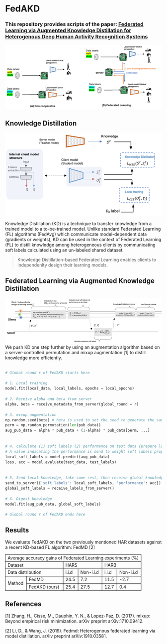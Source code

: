 # FedAKD

### This repository provides scripts of the paper: [Federated Learning via Augmented Knowledge Distillation for Heterogenous Deep Human Activity Recognition Systems][paper_link]

![federated learning][intro]


## Knowledge Distillation 
![Knowledge Distillation][KD]

Knowledge Distillation (KD) is a technique to transfer knowledge from a trained model to a to-be-trained model. Unlike standard Federated Learning (FL) algorithms (FedAvg) which communicate model-dependent data (gradients or weights), KD can be used in the context of Federated Learning (FL) to distill knowledge among heterogeneous clients by communicating soft labels calculated using an un-labeled shared dataset. 

> Knowledge Distillation-based Federated Learning enables clients to independenlty design their learning models.


## Federated Learning via Augmented Knowledge Distillation 
![Augmented Knowledge Distillation][FedAKD_timeline]
We push KD one step further by using an augmentation algorithm based on a server-controlled permutation and mixup augmentation [1] to distill knowledge more efficiently. 

```python

# Global round r of FedAKD starts here

# 1. Local training 
model.fit(local_data, local_labels, epochs = local_epochs) 

# 2. Receive alpha and beta from server 
alpha, beta = receive_metadata_from_server(global_round = r)

# 3. mixup augmentation 
np.random.seed(beta) # beta is used to set the seed to generate the same augmented version of public data across all nodes 
perm = np.random.permutation(len(pub_data))
aug_pub_data = alpha * pub_data + (1-alpha) * pub_data[perm, ...]


# 4. calculate (1) soft labels (2) performance on test data (prepare local knowledge) 
# A value indicating the performance is send to weight soft labels proportional to performance
local_soft_labels = model.predict(aug_pub_data) 
loss, acc = model.evaluate(test_data, test_labels) 


# 5. Send local knowledge, take some rest, then receive global knowledge  
send_to_server({'soft labels': local_soft_labels, 'performance': acc})
global_soft_labels = receive_labels_from_server() 

# 6. Digest knowledge 
model.fit(aug_pub_data, global_soft_labels) 

# Global round r of FedAKD ends here

```


## Results 

We evaluate FedAKD on the two previously mentioned HAR datasets against a recent KD-based FL algorithm: FedMD [2]  


<table id="tabular">
<tbody>
<tr style="border-top: none !important; border-bottom: none !important;">
<td style="text-align: left; border-left-style: solid !important; border-left-width: 1px !important; border-right-style: solid !important; border-right-width: 1px !important; border-bottom: none !important; border-top: none !important; border-top-style: solid !important; border-top-width: 1px !important; border-bottom-style: solid !important; border-bottom-width: 1px !important; " colspan="6">Average accuracy gains of   Federated Learning experiments (%)</td>
</tr>
<tr style="border-top: none !important; border-bottom: none !important;">
<td style="text-align: left; border-left-style: solid !important; border-left-width: 1px !important; border-right-style: solid !important; border-right-width: 1px !important; border-bottom: none !important; border-top: none !important; border-bottom-style: solid !important; border-bottom-width: 1px !important; " colspan="2">Dataset</td>
<td style="text-align: left; border-left: none !important; border-right-style: solid !important; border-right-width: 1px !important; border-bottom: none !important; border-top: none !important; border-bottom-style: solid !important; border-bottom-width: 1px !important; " colspan="2">HARS</td>
<td style="text-align: left; border-left: none !important; border-right-style: solid !important; border-right-width: 1px !important; border-bottom: none !important; border-top: none !important; border-bottom-style: solid !important; border-bottom-width: 1px !important; " colspan="2">HARB</td>
</tr>
<tr style="border-top: none !important; border-bottom: none !important;">
<td style="text-align: left; border-left-style: solid !important; border-left-width: 1px !important; border-right-style: solid !important; border-right-width: 1px !important; border-bottom: none !important; border-top: none !important; border-bottom-style: solid !important; border-bottom-width: 1px !important; " colspan="2">Data distribution</td>
<td style="text-align: left; border-left: none !important; border-right-style: solid !important; border-right-width: 1px !important; border-bottom: none !important; border-top: none !important; border-bottom-style: solid !important; border-bottom-width: 1px !important; " colspan="1">i.i.d</td>
<td style="text-align: left; border-left: none !important; border-right-style: solid !important; border-right-width: 1px !important; border-bottom: none !important; border-top: none !important; border-bottom-style: solid !important; border-bottom-width: 1px !important; " colspan="1">Non-i.i.d</td>
<td style="text-align: left; border-left: none !important; border-right-style: solid !important; border-right-width: 1px !important; border-bottom: none !important; border-top: none !important; border-bottom-style: solid !important; border-bottom-width: 1px !important; " colspan="1">i.i.d</td>
<td style="text-align: left; border-right-style: solid !important; border-right-width: 1px !important; border-bottom-style: solid !important; border-bottom-width: 1px !important; border-top: none !important; width: auto; vertical-align: middle; ">Non-i.i.d</td>
</tr>
<tr style="border-top: none !important; border-bottom: none !important;">
<td style="text-align: left; border-left-style: solid !important; border-left-width: 1px !important; border-right-style: solid !important; border-right-width: 1px !important; border-bottom: none !important; border-top: none !important; width: auto; border-bottom-style: solid !important; border-bottom-width: 1px !important; border-bottom-style: solid !important; border-bottom-width: 1px !important; " colspan="1" rowspan="2">Method</td>
<td style="text-align: left; border-left: none !important; border-right-style: solid !important; border-right-width: 1px !important; border-bottom: none !important; border-top: none !important; border-bottom-style: solid !important; border-bottom-width: 1px !important; " colspan="1">FedMD</td>
<td style="text-align: left; border-left: none !important; border-right-style: solid !important; border-right-width: 1px !important; border-bottom: none !important; border-top: none !important; border-bottom-style: solid !important; border-bottom-width: 1px !important; " colspan="1">24.5</td>
<td style="text-align: left; border-left: none !important; border-right-style: solid !important; border-right-width: 1px !important; border-bottom: none !important; border-top: none !important; border-bottom-style: solid !important; border-bottom-width: 1px !important; " colspan="1">7.2</td>
<td style="text-align: left; border-left: none !important; border-right-style: solid !important; border-right-width: 1px !important; border-bottom: none !important; border-top: none !important; border-bottom-style: solid !important; border-bottom-width: 1px !important; " colspan="1">11.5</td>
<td style="text-align: left; border-right-style: solid !important; border-right-width: 1px !important; border-bottom-style: solid !important; border-bottom-width: 1px !important; border-top: none !important; width: auto; vertical-align: middle; ">-2.7</td>
</tr>
<tr style="border-top: none !important; border-bottom: none !important;">
<td style="text-align: left; border-left: none !important; border-right-style: solid !important; border-right-width: 1px !important; border-bottom: none !important; border-top: none !important; border-bottom-style: solid !important; border-bottom-width: 1px !important; " colspan="1">FedAKD   (ours)</td>
<td style="text-align: left; border-left: none !important; border-right-style: solid !important; border-right-width: 1px !important; border-bottom: none !important; border-top: none !important; border-bottom-style: solid !important; border-bottom-width: 1px !important; " colspan="1">25.4</td>
<td style="text-align: left; border-left: none !important; border-right-style: solid !important; border-right-width: 1px !important; border-bottom: none !important; border-top: none !important; border-bottom-style: solid !important; border-bottom-width: 1px !important; " colspan="1">27.5</td>
<td style="text-align: left; border-left: none !important; border-right-style: solid !important; border-right-width: 1px !important; border-bottom: none !important; border-top: none !important; border-bottom-style: solid !important; border-bottom-width: 1px !important; " colspan="1">12.7</td>
<td style="text-align: left; border-right-style: solid !important; border-right-width: 1px !important; border-bottom-style: solid !important; border-bottom-width: 1px !important; border-top: none !important; width: auto; vertical-align: middle; ">0.4</td>
</tr>
</tbody>
</table>





## References 

[1] Zhang, H., Cisse, M., Dauphin, Y. N., & Lopez-Paz, D. (2017). mixup: Beyond empirical risk minimization. arXiv preprint arXiv:1710.09412.

[2] Li, D., & Wang, J. (2019). Fedmd: Heterogenous federated learning via model distillation. arXiv preprint arXiv:1910.03581.


[intro]: https://github.com/gadm21/FedAKD/blob/main/assets/intro.png
[paper_link]: https://www.mdpi.com/1424-8220/23/1/6
[KD]: https://github.com/gadm21/FedAKD/blob/main/assets/KD_overview.png
[hars_dataset]: https://www.kaggle.com/datasets/uciml/human-activity-recognition-with-smartphones
[FedAKD_timeline]: https://github.com/gadm21/FedAKD/blob/main/assets/FedAKD_timeline.png

